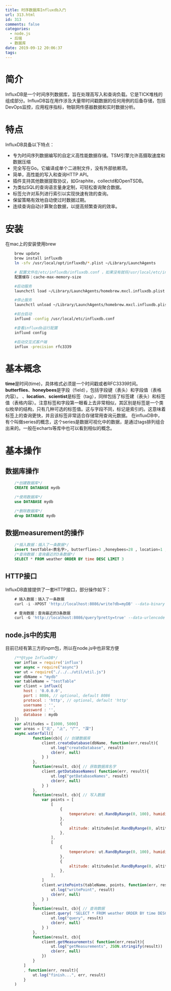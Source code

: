 ```yaml
---
title: 时序数据库Influxdb入门
url: 313.html
id: 313
comments: false
categories:
  - node.js
  - 后端
  - 数据库
date: 2019-09-12 20:06:37
tags:
---
```


简介
==

InfluxDB是一个时间序列数据库，旨在处理高写入和查询负载。它是TICK堆栈的组成部分。InfluxDB旨在用作涉及大量带时间戳数据的任何用例的后备存储，包括DevOps监控，应用程序指标，物联网传感器数据和实时数据分析。

特点
==

InfluxDB具备以下特点：

*   专为时间序列数据编写的自定义高性能数据存储。TSM引擎允许高摄取速度和数据压缩
*   完全写在Go。它编译成单个二进制文件，没有外部依赖项。
*   简单，高性能的写入和查询HTTP API。
*   插件支持其他数据提取协议，如Graphite，collectd和OpenTSDB。
*   为类似SQL的查询语言量身定制，可轻松查询聚合数据。
*   标签允许对系列进行索引以实现快速有效的查询。
*   保留策略有效地自动使过时数据过期。
*   连续查询自动计算聚合数据，以提高频繁查询的效率。

安装
==

在mac上的安装使用brew

```sh
    brew update
    brew install influxdb
    ln -sfv /usr/local/opt/influxdb/*.plist ~/Library/LaunchAgents

    # 配置文件在/etc/influxdb/influxdb.conf ，如果没有就将/usr/local/etc/influxdb.conf 拷一个过去
    配置缓存：cache-max-memory-size

    #启动服务
    launchctl load ~/Library/LaunchAgents/homebrew.mxcl.influxdb.plist

    #停止服务
    launchctl unload ~/Library/LaunchAgents/homebrew.mxcl.influxdb.plist

    #前台启动
    influxd -config /usr/local/etc/influxdb.conf

    #查看influxdb运行配置
    influxd config

    #启动交互式客户端
    influx -precision rfc3339
```


基本概念
====


**time**是时间(time)，具体格式必须是一个时间戳或者RFC3339时间。 **butterflies**、**honeybees**是字段（field），包括字段键（表头）和字段值（表格内容）。 、**location**、**scientist**是标签（tag），同样包括了标签建（表头）和标签值（表格内容）。注意标签和字段第一眼看上去非常相似，其区别是标签是一个类似枚举的结构，只有几种可选的标签值。这与字段不同，标记是索引的。这意味着标签上的查询更快，并且该标签非常适合存储常用查询元数据。 在influxDB中，有个叫做series的概念，这个series是数据可视化中的数据，是通过tags排列组合出来的。一般在echarts等库中也可以看到相似的概念。

基本操作
====

数据库操作
-----
```sql
    /*创建数据库*/
    CREATE DATABASE mydb

    /*使用数据库*/
    use DATABASE mydb

    /*删除数据库*/
    drop DATABASE mydb
```

数据measurement的操作
----------------

```sql
    /*插入数据：插入了一条数据*/
    insert testTable<表名字>, butterflies=3 ,honeybees=28 , location=1 ,scientist=perpetua<内容>
    /*查询数据：查询最近的3条数据*/
    SELECT * FROM weather ORDER BY time DESC LIMIT 3
```

HTTP接口
------

InfluxDB直接提供了一套HTTP接口，部分操作如下：

```sql
    # 插入数据：插入了一条数据
    curl -i -XPOST 'http://localhost:8086/write?db=myDB' --data-binary 'testTable, butterflies=3 ,honeybees=28 , location=1 ,scientist=perpetua'

    # 查询数据：查询最近的3条数据
    curl -G 'http://localhost:8086/query?pretty=true' --data-urlencode "db=myDB" --data-urlencode "q=SELECT * FROM testTable ORDER BY time DESC LIMIT 3"
```

node.js中的实用
-----------

目前已经有第三方的npm包，所以在node.js中也非常方便

```js
    /**@type InfluxDB*/
    var influx = require('influx')
    var async = require("async")
    var ut = require("./../../util/util.js")
    var dbName = "mydb"
    var tableName = "testTable"
    var client = influx({
        host : '0.0.0.0',
        port : 8086, // optional, default 8086
        protocol : 'http', // optional, default 'http'
        username : '',
        password : '',
        database : mydb
    })
    var altitudes = [1000, 5000]
    var areas = ["北", "上", "广", "深"]
    async.waterfall([
            function(cb){ // 创建数据库
                client.createDatabase(dbName, function(err,result){
                    ut.log("createDatabase", result)
                    cb(err, null)
                } )
            },
            function(result, cb){ // 获取数据库名字
                client.getDatabaseNames( function(err, result){
                    ut.log("getDatabaseNames", result)
                    cb(err, null)
                } )
            },
            function(result, cb){ // 写入数据
                var points = [
                    [
                        {
                            temperature: ut.RandByRange(0, 100), humidity : ut.RandByRange(-15, 30)
                        },
                        {
                            altitude: altitudes[ut.RandByRange(0, altitudes.length)], area : areas[0]
                        },
                    ],
                    [
                        {
                            temperature: ut.RandByRange(0, 100), humidity : ut.RandByRange(-15, 30)
                        },
                        {
                            altitude: altitudes[ut.RandByRange(0, altitudes.length)], area : areas[1]
                        },
                    ],
                ]
                client.writePoints(tableName, points, function(err, result){
                    ut.log("writePoint", result)
                    cb(err, null)
                } )
            },
            function(result, cb){ // 查询数据
                client.query( 'SELECT * FROM weather ORDER BY time DESC LIMIT 3', function(err,result){
                    ut.log("query", result)
                    cb(err, null)
                } )
            },
            function(result, cb){
                client.getMeasurements( function(err,result){
                    ut.log("getMeasurements", JSON.stringify(result))
                    cb(err, null)
                })
            }
        ]
        , function(err, result){
            ut.log("finish...", err, result)
        }
    )
```